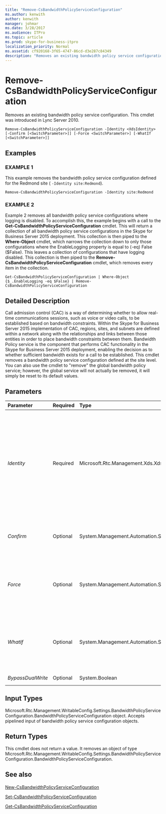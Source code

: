 ```yaml
---
title: "Remove-CsBandwidthPolicyServiceConfiguration"
ms.author: kenwith
author: kenwith
manager: johmar
ms.date: 3/28/2017
ms.audience: ITPro
ms.topic: article
ms.prod: skype-for-business-itpro
localization_priority: Normal
ms.assetid: cf920168-3f65-4747-86cd-d3e287c84349
description: "Removes an existing bandwidth policy service configuration. This cmdlet was introduced in Lync Server 2010."
---
```


# Remove-CsBandwidthPolicyServiceConfiguration
 
Removes an existing bandwidth policy service configuration. This cmdlet was introduced in Lync Server 2010.
  
```
Remove-CsBandwidthPolicyServiceConfiguration -Identity <XdsIdentity> [-Confirm [<SwitchParameter>]] [-Force <SwitchParameter>] [-WhatIf [<SwitchParameter>]]

```

## Examples

### EXAMPLE 1

This example removes the bandwidth policy service configuration defined for the Redmond site ( `-Identity site:Redmond`).
  
```
Remove-CsBandwidthPolicyServiceConfiguration -Identity site:Redmond
```

### EXAMPLE 2

Example 2 removes all bandwidth policy service configurations where logging is disabled. To accomplish this, the example begins with a call to the **Get-CsBandwidthPolicyServiceConfiguration** cmdlet. This will return a collection of all bandwidth policy service configurations in the Skype for Business Server 2015 deployment. This collection is then piped to the **Where-Object** cmdlet, which narrows the collection down to only those configurations where the EnableLogging property is equal to (-eq) False ($False). This leaves a collection of configurations that have logging disabled. This collection is then piped to the **Remove-CsBandwidthPolicyServiceConfiguration** cmdlet, which removes every item in the collection.
  
```
Get-CsBandwidthPolicyServiceConfiguration | Where-Object {$_.EnableLogging -eq $False} | Remove-CsBandwidthPolicyServiceConfiguration
```

## Detailed Description

Call admission control (CAC) is a way of determining whether to allow real-time communications sessions, such as voice or video calls, to be established based on bandwidth constraints. Within the Skype for Business Server 2015 implementation of CAC, regions, sites, and subnets are defined within a network along with the relationships and links between those entities in order to place bandwidth constraints between them. Bandwidth Policy service is the component that performs CAC functionality in the Skype for Business Server 2015 deployment, enabling the decision as to whether sufficient bandwidth exists for a call to be established. This cmdlet removes a bandwidth policy service configuration defined at the site level. You can also use the cmdlet to "remove" the global bandwidth policy service; however, the global service will not actually be removed, it will simply be reset to its default values.
  
## Parameters

|**Parameter**|**Required**|**Type**|**Description**|
|:-----|:-----|:-----|:-----|
| _Identity_ <br/> |Required  <br/> |Microsoft.Rtc.Management.Xds.XdsIdentity  <br/> |The unique identifier of the configuration you want to remove. This identifier will consist of the scope (for the global configuration) or the scope and name (for a site-level configuration, such as site:Redmond).  <br/> |
| _Confirm_ <br/> |Optional  <br/> |System.Management.Automation.SwitchParameter  <br/> |Prompts you for confirmation before executing the command.  <br/> |
| _Force_ <br/> |Optional  <br/> |System.Management.Automation.SwitchParameter  <br/> |Suppresses any confirmation prompts that would otherwise be displayed before making changes.  <br/> |
| _WhatIf_ <br/> |Optional  <br/> |System.Management.Automation.SwitchParameter  <br/> |Describes what would happen if you executed the command without actually executing the command.  <br/> |
| _BypassDualWrite_ <br/> |Optional  <br/> |System.Boolean  <br/> |PARAMVALUE: $true | $false  <br/> |
   
## Input Types

Microsoft.Rtc.Management.WritableConfig.Settings.BandwidthPolicyServiceConfiguration.BandwidthPolicyServiceConfiguration object. Accepts pipelined input of bandwidth policy service configuration objects.
  
## Return Types

This cmdlet does not return a value. It removes an object of type Microsoft.Rtc.Management.WritableConfig.Settings.BandwidthPolicyServiceConfiguration.BandwidthPolicyServiceConfiguration.
  
## See also

#### 

[New-CsBandwidthPolicyServiceConfiguration](new-csbandwidthpolicyserviceconfiguration.md)
  
[Set-CsBandwidthPolicyServiceConfiguration](set-csbandwidthpolicyserviceconfiguration.md)
  
[Get-CsBandwidthPolicyServiceConfiguration](get-csbandwidthpolicyserviceconfiguration.md)

